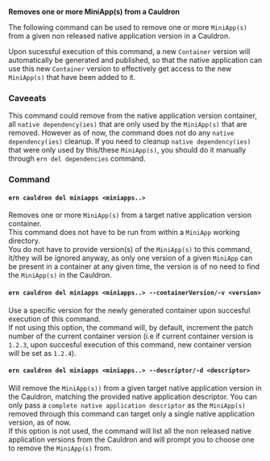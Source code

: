 **Removes one or more MiniApp(s) from a Cauldron**

The following command can be used to remove one or more `MiniApp(s)` from a given non released native application version in a Cauldron.  

Upon sucessful execution of this command, a new `Container` version will automatically be generated and published, so that the native application can use this new `Container` version to effectively get access to the new `MiniApp(s)` that have been added to it.  

### Caveeats

This command could remove from the native application version container, all `native dependency(ies)` that are only used by the `MiniApp(s)` that are removed. However as of now, the command does not do any `native dependency(ies)` cleanup. If you need to cleanup `native dependency(ies)` that were only used by this/these `MiniApp(s)`, you should do it manually through `ern del dependencies`  command.

### Command

#### `ern cauldron del miniapps <miniapps..>`

Removes one or more `MiniApp(s)` from a target native application version container.  
This command does not have to be run from within a `MiniApp` working directory.  
You do not have to provide version(s) of the `MiniApp(s)` to this command, it/they will be ignored anyway, as only one version of a given `MiniApp` can be present in a container at any given time, the version is of no need to find the `MiniApp(s)` in the Cauldron.

#### `ern cauldron del miniapps <miniapps..> --containerVersion/-v <version>`

Use a specific version for the newly generated container upon succesful execution of this command.  
If not using this option, the command will, by default, increment the patch number of the current container version (i.e if current container version is `1.2.3`, upon succesful execution of this command, new container version will be set as `1.2.4`).


#### `ern cauldron del miniapps <miniapps..> --descriptor/-d <descriptor>`

Will remove the `MiniApp(s))` from a given target native application version in the Cauldron, matching the provided native application descriptor. You can only pass a `complete native application descriptor` as the `MiniApp(s)` removed through this command can target only a single native application version, as of now.  
If this option is not used, the command will list all the non released native application versions from the Cauldron and will prompt you to choose one to remove the `MiniApp(s)` from.
